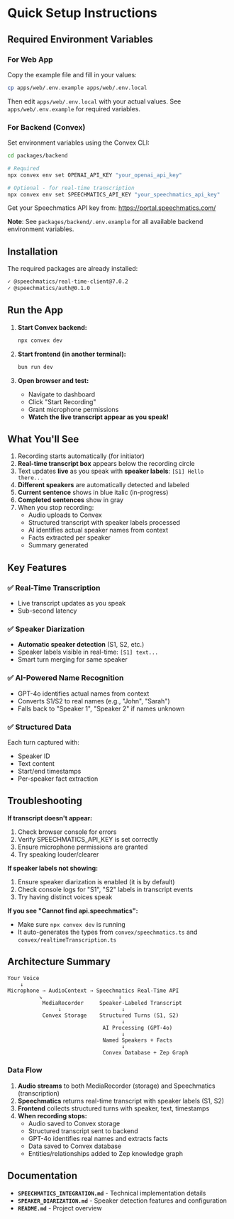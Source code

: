 # Quick Setup Instructions

## Required Environment Variables

### For Web App

Copy the example file and fill in your values:

```bash
cp apps/web/.env.example apps/web/.env.local
```

Then edit `apps/web/.env.local` with your actual values. See `apps/web/.env.example` for required variables.

### For Backend (Convex)

Set environment variables using the Convex CLI:

```bash
cd packages/backend

# Required
npx convex env set OPENAI_API_KEY "your_openai_api_key"

# Optional - for real-time transcription
npx convex env set SPEECHMATICS_API_KEY "your_speechmatics_api_key"
```

Get your Speechmatics API key from: https://portal.speechmatics.com/

**Note**: See `packages/backend/.env.example` for all available backend environment variables.

## Installation

The required packages are already installed:
```bash
✓ @speechmatics/real-time-client@7.0.2
✓ @speechmatics/auth@0.1.0
```

## Run the App

1. **Start Convex backend:**
   ```bash
   npx convex dev
   ```

2. **Start frontend (in another terminal):**
   ```bash
   bun run dev
   ```

3. **Open browser and test:**
   - Navigate to dashboard
   - Click "Start Recording"
   - Grant microphone permissions
   - **Watch the live transcript appear as you speak!**

## What You'll See

1. Recording starts automatically (for initiator)
2. **Real-time transcript box** appears below the recording circle
3. Text updates **live** as you speak with **speaker labels**: `[S1] Hello there...`
4. **Different speakers** are automatically detected and labeled
5. **Current sentence** shows in blue italic (in-progress)
6. **Completed sentences** show in gray
7. When you stop recording:
   - Audio uploads to Convex
   - Structured transcript with speaker labels processed
   - AI identifies actual speaker names from context
   - Facts extracted per speaker
   - Summary generated

## Key Features

### ✅ Real-Time Transcription
- Live transcript updates as you speak
- Sub-second latency

### ✅ Speaker Diarization
- **Automatic speaker detection** (S1, S2, etc.)
- Speaker labels visible in real-time: `[S1] text...`
- Smart turn merging for same speaker

### ✅ AI-Powered Name Recognition
- GPT-4o identifies actual names from context
- Converts S1/S2 to real names (e.g., "John", "Sarah")
- Falls back to "Speaker 1", "Speaker 2" if names unknown

### ✅ Structured Data
Each turn captured with:
- Speaker ID
- Text content
- Start/end timestamps
- Per-speaker fact extraction

## Troubleshooting

**If transcript doesn't appear:**
1. Check browser console for errors
2. Verify SPEECHMATICS_API_KEY is set correctly
3. Ensure microphone permissions are granted
4. Try speaking louder/clearer

**If speaker labels not showing:**
1. Ensure speaker diarization is enabled (it is by default)
2. Check console logs for "S1", "S2" labels in transcript events
3. Try having distinct voices speak

**If you see "Cannot find api.speechmatics":**
- Make sure `npx convex dev` is running
- It auto-generates the types from `convex/speechmatics.ts` and `convex/realtimeTranscription.ts`

## Architecture Summary

```
Your Voice
    ↓
Microphone → AudioContext → Speechmatics Real-Time API
          ↘                        ↓
           MediaRecorder     Speaker-Labeled Transcript
                ↓                   ↓
           Convex Storage    Structured Turns (S1, S2)
                                    ↓
                              AI Processing (GPT-4o)
                                    ↓
                              Named Speakers + Facts
                                    ↓
                              Convex Database + Zep Graph
```

### Data Flow
1. **Audio streams** to both MediaRecorder (storage) and Speechmatics (transcription)
2. **Speechmatics** returns real-time transcript with speaker labels (S1, S2)
3. **Frontend** collects structured turns with speaker, text, timestamps
4. **When recording stops:**
   - Audio saved to Convex storage
   - Structured transcript sent to backend
   - GPT-4o identifies real names and extracts facts
   - Data saved to Convex database
   - Entities/relationships added to Zep knowledge graph

## Documentation

- **`SPEECHMATICS_INTEGRATION.md`** - Technical implementation details
- **`SPEAKER_DIARIZATION.md`** - Speaker detection features and configuration
- **`README.md`** - Project overview
